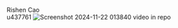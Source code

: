 Rishen Cao  
u437761
![Screenshot 2024-11-22 013840](https://github.com/user-attachments/assets/f6ea7dd2-05cc-42a3-8cc0-1b19b0a38f67)
video in repo
